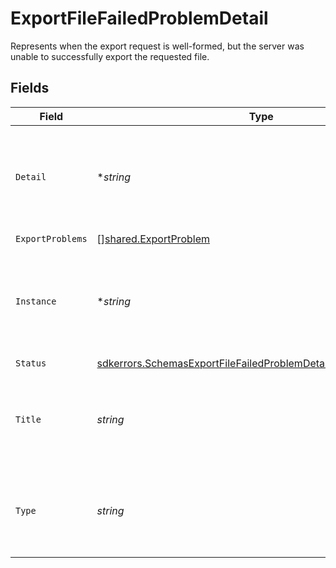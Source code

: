 # ExportFileFailedProblemDetail

Represents when the export request is well-formed, but the server was unable to successfully export the requested file.


## Fields

| Field                                                                                                                                                         | Type                                                                                                                                                          | Required                                                                                                                                                      | Description                                                                                                                                                   |
| ------------------------------------------------------------------------------------------------------------------------------------------------------------- | ------------------------------------------------------------------------------------------------------------------------------------------------------------- | ------------------------------------------------------------------------------------------------------------------------------------------------------------- | ------------------------------------------------------------------------------------------------------------------------------------------------------------- |
| `Detail`                                                                                                                                                      | **string*                                                                                                                                                     | :heavy_minus_sign:                                                                                                                                            | A human-readable explanation specific to this occurrence of the problem.                                                                                      |
| `ExportProblems`                                                                                                                                              | [][shared.ExportProblem](../../../pkg/models/shared/exportproblem.md)                                                                                         | :heavy_check_mark:                                                                                                                                            | N/A                                                                                                                                                           |
| `Instance`                                                                                                                                                    | **string*                                                                                                                                                     | :heavy_minus_sign:                                                                                                                                            | A URI reference that identifies the specific occurrence of the problem.                                                                                       |
| `Status`                                                                                                                                                      | [sdkerrors.SchemasExportFileFailedProblemDetailProblemDetailStatus](../../../pkg/models/sdkerrors/schemasexportfilefailedproblemdetailproblemdetailstatus.md) | :heavy_check_mark:                                                                                                                                            | N/A                                                                                                                                                           |
| `Title`                                                                                                                                                       | *string*                                                                                                                                                      | :heavy_check_mark:                                                                                                                                            | A short, human-readable summary of the problem type.                                                                                                          |
| `Type`                                                                                                                                                        | *string*                                                                                                                                                      | :heavy_check_mark:                                                                                                                                            | A URI reference that identifies the problem type.                                                                                                             |